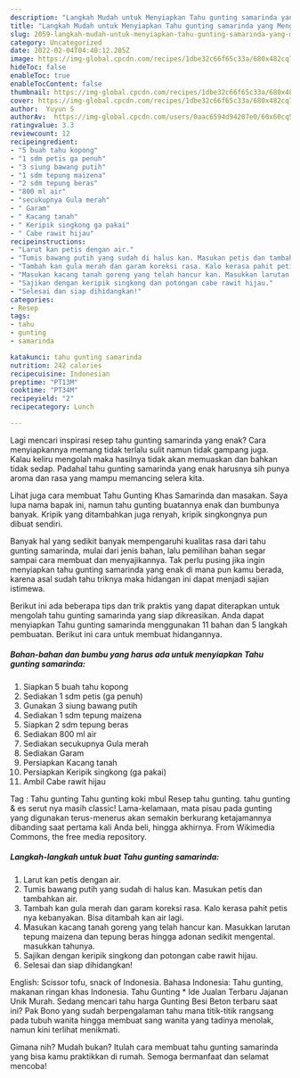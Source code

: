 ```yaml
---
description: "Langkah Mudah untuk Menyiapkan Tahu gunting samarinda yang Menggugah Selera"
title: "Langkah Mudah untuk Menyiapkan Tahu gunting samarinda yang Menggugah Selera"
slug: 2059-langkah-mudah-untuk-menyiapkan-tahu-gunting-samarinda-yang-menggugah-selera
category: Uncategorized
date: 2022-02-04T04:40:12.205Z
image: https://img-global.cpcdn.com/recipes/1dbe32c66f65c33a/680x482cq70/tahu-gunting-samarinda-foto-resep-utama.jpg
hideToc: false
enableToc: true
enableTocContent: false
thumbnail: https://img-global.cpcdn.com/recipes/1dbe32c66f65c33a/680x482cq70/tahu-gunting-samarinda-foto-resep-utama.jpg
cover: https://img-global.cpcdn.com/recipes/1dbe32c66f65c33a/680x482cq70/tahu-gunting-samarinda-foto-resep-utama.jpg
author:  Yuyun S
authorAv:  https://img-global.cpcdn.com/users/0aac6594d94207e0/60x60cq50/avatar.jpg
ratingvalue: 3.3
reviewcount: 12
recipeingredient:
- "5 buah tahu kopong"
- "1 sdm petis ga penuh"
- "3 siung bawang putih"
- "1 sdm tepung maizena"
- "2 sdm tepung beras"
- "800 ml air"
- "secukupnya Gula merah"
- " Garam"
- " Kacang tanah"
- " Keripik singkong ga pakai"
- " Cabe rawit hijau"
recipeinstructions:
- "Larut kan petis dengan air."
- "Tumis bawang putih yang sudah di halus kan. Masukan petis dan tambahkan air."
- "Tambah kan gula merah dan garam koreksi rasa. Kalo kerasa pahit petis nya kebanyakan. Bisa ditambah kan air lagi."
- "Masukan kacang tanah goreng yang telah hancur kan. Masukkan larutan tepung maizena dan tepung beras hingga adonan sedikit mengental. masukkan tahunya."
- "Sajikan dengan keripik singkong dan potongan cabe rawit hijau."
- "Selesai dan siap dihidangkan!"
categories:
- Resep
tags:
- tahu
- gunting
- samarinda

katakunci: tahu gunting samarinda 
nutrition: 242 calories
recipecuisine: Indonesian
preptime: "PT13M"
cooktime: "PT34M"
recipeyield: "2"
recipecategory: Lunch

---
```



Lagi mencari inspirasi resep tahu gunting samarinda yang enak? Cara menyiapkannya memang tidak terlalu sulit namun tidak gampang juga. Kalau keliru mengolah maka hasilnya tidak akan memuaskan dan bahkan tidak sedap. Padahal tahu gunting samarinda yang enak harusnya sih punya aroma dan rasa yang mampu memancing selera kita.


Lihat juga cara membuat Tahu Gunting Khas Samarinda dan masakan. Saya lupa nama bapak ini, namun tahu gunting buatannya enak dan bumbunya banyak. Kripik yang ditambahkan juga renyah, kripik singkongnya pun dibuat sendiri.

Banyak hal yang sedikit banyak mempengaruhi kualitas rasa dari tahu gunting samarinda, mulai dari jenis bahan, lalu pemilihan bahan segar sampai cara membuat dan menyajikannya. Tak perlu pusing jika ingin menyiapkan tahu gunting samarinda yang enak di mana pun kamu berada, karena asal sudah tahu triknya maka hidangan ini dapat menjadi sajian istimewa.


Berikut ini ada beberapa tips dan trik praktis yang dapat diterapkan untuk mengolah tahu gunting samarinda yang siap dikreasikan. Anda dapat menyiapkan Tahu gunting samarinda menggunakan 11 bahan dan 5 langkah pembuatan. Berikut ini cara untuk membuat hidangannya.

<!--inarticleads1-->

##### Bahan-bahan dan bumbu yang harus ada untuk menyiapkan Tahu gunting samarinda:

1. Siapkan 5 buah tahu kopong
1. Sediakan 1 sdm petis (ga penuh)
1. Gunakan 3 siung bawang putih
1. Sediakan 1 sdm tepung maizena
1. Siapkan 2 sdm tepung beras
1. Sediakan 800 ml air
1. Sediakan secukupnya Gula merah
1. Sediakan  Garam
1. Persiapkan  Kacang tanah
1. Persiapkan  Keripik singkong (ga pakai)
1. Ambil  Cabe rawit hijau


Tag : Tahu gunting Tahu gunting koki mbul Resep tahu gunting. tahu gunting &amp; es serut nya masih classic! Lama-kelamaan, mata pisau pada gunting yang digunakan terus-menerus akan semakin berkurang ketajamannya dibanding saat pertama kali Anda beli, hingga akhirnya. From Wikimedia Commons, the free media repository. 

<!--inarticleads2-->

##### Langkah-langkah untuk buat Tahu gunting samarinda:

1. Larut kan petis dengan air.
1. Tumis bawang putih yang sudah di halus kan. Masukan petis dan tambahkan air.
1. Tambah kan gula merah dan garam koreksi rasa. Kalo kerasa pahit petis nya kebanyakan. Bisa ditambah kan air lagi.
1. Masukan kacang tanah goreng yang telah hancur kan. Masukkan larutan tepung maizena dan tepung beras hingga adonan sedikit mengental. masukkan tahunya.
1. Sajikan dengan keripik singkong dan potongan cabe rawit hijau.
1. Selesai dan siap dihidangkan!

English: Scissor tofu, snack of Indonesia. Bahasa Indonesia: Tahu gunting, makanan ringan khas Indonesia. Tahu Gunting * Ide Jualan Terbaru Jajanan Unik Murah. Sedang mencari tahu harga Gunting Besi Beton terbaru saat ini? Pak Bono yang sudah berpengalaman tahu mana titik-titik rangsang pada tubuh wanita hingga membuat sang wanita yang tadinya menolak, namun kini terlihat menikmati. 

Gimana nih? Mudah bukan? Itulah cara membuat tahu gunting samarinda yang bisa kamu praktikkan di rumah. Semoga bermanfaat dan selamat mencoba!

